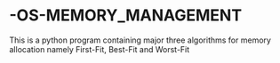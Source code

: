 # -OS-MEMORY_MANAGEMENT
This is a python program containing major three algorithms for memory allocation namely First-Fit, Best-Fit and Worst-Fit
